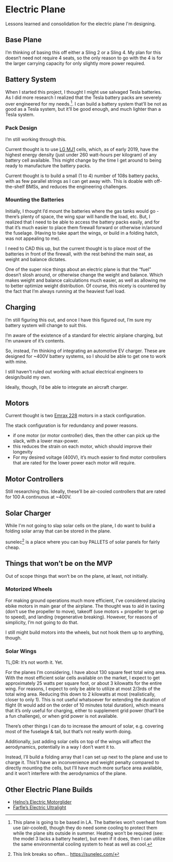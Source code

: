 # Electric Plane

Lessons learned and consolidation for the electric plane I'm designing.

## Base Plane

I’m thinking of basing this off either a Sling 2 or a Sling 4. My plan for this doesn’t need not require 4 seats, so the only reason to go with the 4 is for the larger carrying capacity for only slightly more power required.

## Battery System

When I started this project, I thought I might use salvaged Tesla batteries. As I did more research I realized that the Tesla battery packs are severely over engineered for my needs.[^battery heating]. I can build a battery system that’ll be not as good as a Tesla system, but it’ll be good enough, and much lighter than a Tesla system.

### Pack Design

I’m still working through this.

Current thought is to use [LG MJ1](https://www.nkon.nl/sk/k/Specification%20INR18650MJ1%2022.08.2014.pdf) cells, which, as of early 2019, have the highest energy density (just under 260 watt-hours per kilogram) of any battery cell available. This might change by the time I get around to being ready to manufacture the battery packs.

Current thought is to build a small (1 to 4) number of 108s battery packs, with as few parallel strings as I can get away with. This is doable with off-the-shelf BMSs, and reduces the engineering challenges.

### Mounting the Batteries

Initially, I thought I’d mount the batteries where the gas tanks would go - there’s plenty of space, the wing spar will handle the load, etc. But, I realized that I need to be able to access the battery packs easily, and for that it’s much easier to place them firewall forward or otherwise in/around the fuselage. (Having to take apart the wings, or build in a folding hatch, was not appealing to me).

I need to CAD this up, but the current thought is to place most of the batteries in front of the firewall, with the rest behind the main seat, as weight and balance dictates.

One of the super nice things about an electric plane is that the “fuel” doesn’t slosh around, or otherwise change the weight and balance. Which makes weight and balance calculations much easier, as well as allowing me to better optimize weight distribution. Of course, this nicety is countered by the fact that I’m always running at the heaviest fuel load.

## Charging

I’m still figuring this out, and once I have this figured out, I’m sure my battery system will change to suit this.

I’m aware of the existence of a standard for electric airplane charging, but I’m unaware of it’s contents.

So, instead, I’m thinking of integrating an automotive EV charger. These are designed for ~400V battery systems, so I should be able to get one to work with mine.

I still haven’t ruled out working with actual electrical engineers to design/build my own.

Ideally, though, I’d be able to integrate an aircraft charger.

## Motors

Current thought is two [Emrax 228](https://emrax.com/products/emrax-228/) motors in a stack configuration.

The stack configuration is for redundancy and power reasons.

- if one motor (or motor controller) dies, then the other can pick up the slack, with a lower max-power.
- this reduces the strain on each motor, which should improve their longevity
- For my desired voltage (400V), it’s much easier to find motor controllers that are rated for the lower power each motor will require.

## Motor Controllers

Still researching this. Ideally, these’ll be air-cooled controllers that are rated for 100 A continuous at ~400V.

## Solar Charger

While I'm not going to slap solar cells on the plane, I do want to build a folding solar array that can be stored in the plane.

sunelec[^sunelec] is a place where you can buy PALLETS of solar panels for fairly cheap.

## Things that won’t be on the MVP

Out of scope things that won’t be on the plane, at least, not initially.

### Motorized Wheels

For making ground operations much more efficient, I’ve considered placing ebike motors in main gear of the airplane. The thought was to aid in taxiing (don’t use the propeller to move), takeoff (use motors + propeller to get up to speed), and landing (regenerative breaking). However, for reasons of simplicity, I’m not going to do that.

I still might build motors into the wheels, but not hook them up to anything, though.

### Solar Wings

TL;DR: It’s not worth it. Yet.

For the planes I’m considering, I have about 130 square feet total wing area. With the most efficient solar cells available on the market, I expect to get approximately 25 watts per square foot, or about 3 kilowatts for the entire wing. For reasons, I expect to only be able to utilize at most 2/3rds of the total wing area. Reducing this down to 2 kilowatts at most (realistically, closer to only 1). This is not useful whatsoever for extending the duration of flight (It would add on the order of 10 minutes total duration), which means that it’s only useful for charging, either to supplement grid power (that’ll be a fun challenge), or when grid power is not available.

There’s other things I can do to increase the amount of solar, e.g. covering most of the fuselage & tail, but that’s not really worth doing.

Additionally, just adding solar cells on top of the wings will affect the aerodynamics, potentially in a way I don’t want it to.

Instead, I’ll build a folding array that I can set up next to the plane and use to charge it. This’ll have an inconvenience and weight penalty compared to directly mounting the cells, but I’ll have much more surface area available, and it won’t interfere with the aerodynamics of the plane.

## Other Electric Plane Builds

- [Helno’s Electric Motorglider](https://endless-sphere.com/forums/viewtopic.php?f=38&t=89000)
- [Farfle’s Electric Ultralight](https://endless-sphere.com/forums/viewtopic.php?f=38&p=1298367)

[^battery heating]: This plane is going to be based in LA. The batteries won’t overheat from use (air-cooled), though they do need some cooling to protect them while the plane sits outside in summer. Heating won’t be required (see: the model 3 lacks a battery heater), but even if it does, then I can utilize the same environmental cooling system to heat as well as cool.

[^sunelec]: This link breaks so often... https://sunelec.com/
